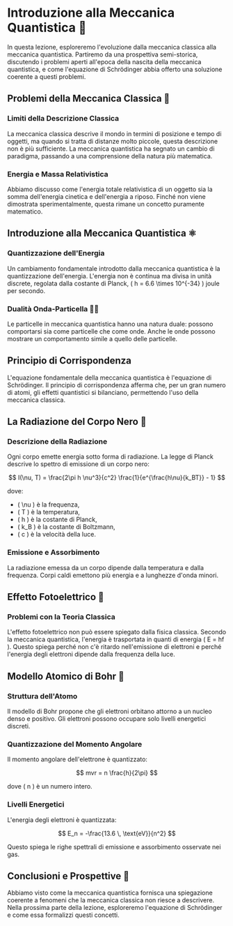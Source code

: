 # Introduzione alla Meccanica Quantistica 🌌

In questa lezione, esploreremo l'evoluzione dalla meccanica classica alla meccanica quantistica. Partiremo da una prospettiva semi-storica, discutendo i problemi aperti all'epoca della nascita della meccanica quantistica, e come l'equazione di Schrödinger abbia offerto una soluzione coerente a questi problemi.

## Problemi della Meccanica Classica 🧩

### Limiti della Descrizione Classica

La meccanica classica descrive il mondo in termini di posizione e tempo di oggetti, ma quando si tratta di distanze molto piccole, questa descrizione non è più sufficiente. La meccanica quantistica ha segnato un cambio di paradigma, passando a una comprensione della natura più matematica.

### Energia e Massa Relativistica

Abbiamo discusso come l'energia totale relativistica di un oggetto sia la somma dell'energia cinetica e dell'energia a riposo. Finché non viene dimostrata sperimentalmente, questa rimane un concetto puramente matematico.

## Introduzione alla Meccanica Quantistica ⚛️

### Quantizzazione dell'Energia

Un cambiamento fondamentale introdotto dalla meccanica quantistica è la quantizzazione dell'energia. L'energia non è continua ma divisa in unità discrete, regolata dalla costante di Planck, \( h = 6.6 \times 10^{-34} \) joule per secondo.

### Dualità Onda-Particella 🌊🔵

Le particelle in meccanica quantistica hanno una natura duale: possono comportarsi sia come particelle che come onde. Anche le onde possono mostrare un comportamento simile a quello delle particelle.

## Principio di Corrispondenza

L'equazione fondamentale della meccanica quantistica è l'equazione di Schrödinger. Il principio di corrispondenza afferma che, per un gran numero di atomi, gli effetti quantistici si bilanciano, permettendo l'uso della meccanica classica.

## La Radiazione del Corpo Nero 🌈

### Descrizione della Radiazione

Ogni corpo emette energia sotto forma di radiazione. La legge di Planck descrive lo spettro di emissione di un corpo nero:

$$ I(\nu, T) = \frac{2\pi h \nu^3}{c^2} \frac{1}{e^{\frac{h\nu}{k_BT}} - 1} $$

dove:
- \( \nu \) è la frequenza,
- \( T \) è la temperatura,
- \( h \) è la costante di Planck,
- \( k_B \) è la costante di Boltzmann,
- \( c \) è la velocità della luce.

### Emissione e Assorbimento

La radiazione emessa da un corpo dipende dalla temperatura e dalla frequenza. Corpi caldi emettono più energia e a lunghezze d'onda minori.

## Effetto Fotoelettrico 📸

### Problemi con la Teoria Classica

L'effetto fotoelettrico non può essere spiegato dalla fisica classica. Secondo la meccanica quantistica, l'energia è trasportata in quanti di energia \( E = hf \). Questo spiega perché non c'è ritardo nell'emissione di elettroni e perché l'energia degli elettroni dipende dalla frequenza della luce.

## Modello Atomico di Bohr 🌟

### Struttura dell'Atomo

Il modello di Bohr propone che gli elettroni orbitano attorno a un nucleo denso e positivo. Gli elettroni possono occupare solo livelli energetici discreti.

### Quantizzazione del Momento Angolare

Il momento angolare dell'elettrone è quantizzato:

$$ mvr = n \frac{h}{2\pi} $$

dove \( n \) è un numero intero.

### Livelli Energetici

L'energia degli elettroni è quantizzata:

$$ E_n = -\frac{13.6 \, \text{eV}}{n^2} $$

Questo spiega le righe spettrali di emissione e assorbimento osservate nei gas.

## Conclusioni e Prospettive 🚀

Abbiamo visto come la meccanica quantistica fornisca una spiegazione coerente a fenomeni che la meccanica classica non riesce a descrivere. Nella prossima parte della lezione, esploreremo l'equazione di Schrödinger e come essa formalizzi questi concetti.